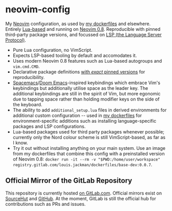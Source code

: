 # neovim-config

My [Neovim](https://neovim.io/) configuration, as used by [my
dockerfiles](https://gitlab.com/louis.jackman/dockerfiles) and elsewhere.
Entirely [Lua-based](https://www.lua.org/about.html) and running on [Neovim
0.8](https://github.com/neovim/neovim/releases/tag/v0.8.0). Reproducible with
pinned third-party package versions, and focussed on [LSP (the Language Server
Protocol)](https://en.wikipedia.org/wiki/Language_Server_Protocol).

- Pure Lua configuration, no VimScript.
- Expects LSP-based tooling by default and accomodates it.
- Uses modern Neovim 0.8 features such as Lua-based autogroups and
  `vim.cmd.CMD`.
- Declarative package definitions [with _exact_ pinned
  versions](./user/package_versions.lua) for reproducibility.
- [Spacemacs](https://www.spacemacs.org/)/[Doom
  Emacs](https://github.com/doomemacs/doomemacs)-inspired keybindings which
  embrace Vim's keybindings but additionally utilise space as the leader key.
  The additional keybindings are still in the spirit of Vim, but more egonomic
  due to tapping space rather than holding modifier keys on the side of the
  keyboard.
- The ability to add `additional_setup.lua` files in derived environments for
  additional custom configuration -- used in [my
  dockerfiles](https://gitlab.com/louis.jackman/dockerfiles) for
  environment-specific additions such as installing language-specific packages
  and LSP configurations.
- Lua-based packages used for third party packages whenever possible; currently
  only the Nord colour scheme is still VimScript-based, as far as I know.
- Try it out without installing anything on your main system. Use an image from
  my dockerfiles that combine this config with a preinstalled version of Neovim
  0.8: `docker run -it --rm -v "$PWD:/home/user/workspace" registry.gitlab.com/louis.jackman/dockerfiles/base-dev:0.0.7`.

## Official Mirror of the GitLab Repository

This repository is currently hosted [on
GitLab.com](https://gitlab.com/louis.jackman/dockerfiles). Official mirrors
exist on [SourceHut](https://git.sr.ht/~louisjackman/dockerfiles) and
[GitHub](https://github.com/LouisJackman/dockerfiles). At the moment, GitLab
is still the official hub for contributions such as PRs and issues.

